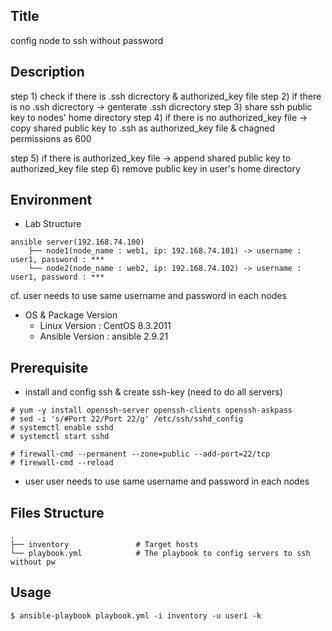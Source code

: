 ## Title
config node to ssh without password 


## Description
step 1) check if there is .ssh dicrectory & authorized_key file
step 2) if there is no .ssh dicrectory -> genterate .ssh dicrectory
step 3) share ssh public key to nodes' home directory
step 4) if there is no authorized_key file -> copy shared public key to .ssh as authorized_key file & chagned permissions as 600

step 5) if there is authorized_key file -> append shared public key to authorized_key file
step 6) remove public key in user's home directory


## Environment
- Lab Structure
```
ansible server(192.168.74.100)               
    ├── node1(node_name : web1, ip: 192.168.74.101) -> username : user1, password : ***
    └── node2(node_name : web2, ip: 192.168.74.102) -> username : user1, password : ***
```
cf. user needs to use same username and password in each nodes

- OS & Package Version
    - Linux Version : CentOS 8.3.2011
    - Ansible Version : ansible 2.9.21


## Prerequisite
- install and config ssh & create ssh-key (need to do all servers)
```
# yum -y install openssh-server openssh-clients openssh-askpass
# sed -i 's/#Port 22/Port 22/g' /etc/ssh/sshd_config
# systemctl enable sshd
# systemctl start sshd

# firewall-cmd --permanent --zone=public --add-port=22/tcp
# firewall-cmd --reload
```

- user 
user needs to use same username and password in each nodes


## Files Structure
```
.
├── inventory               # Target hosts
└── playbook.yml            # The playbook to config servers to ssh without pw

```

## Usage
```
$ ansible-playbook playbook.yml -i inventory -u user1 -k
```
